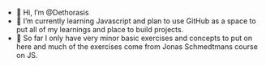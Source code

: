 - 👋 Hi, I’m @Dethorasis
- 🌱 I’m currently learning Javascript and plan to use GitHub as a space to put all of my learnings and place to build projects.
- 🌱 So far I only have very minor basic exercises and concepts to put on here and much of the exercises come from Jonas Schmedtmans course on JS.

<!---
Dethorasis/Dethorasis is a ✨ special ✨ repository because its `README.md` (this file) appears on your GitHub profile.
You can click the Preview link to take a look at your changes.
--->
